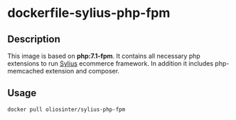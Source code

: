 # dockerfile-sylius-php-fpm

## Description
This image is based on **php:7.1-fpm**. It contains all necessary php extensions to run [Sylius](https://sylius.com/) ecommerce framework.
In addition it includes php-memcached extension and composer.

## Usage
```bash
docker pull oliosinter/sylius-php-fpm
```